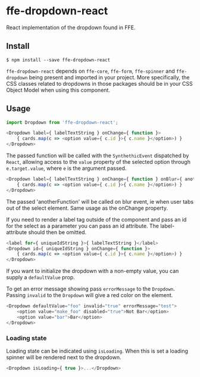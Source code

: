 # ffe-dropdown-react

React implementation of the dropdown found in FFE.

## Install

```
$ npm install --save ffe-dropdown-react
```

`ffe-dropdown-react` depends on `ffe-core`, `ffe-form`, `ffe-spinner` and `ffe-dropdown` being present and imported in your project.
More specifically, the CSS classes related to dropdowns in those packages should be in your CSS Object Model when using this component.

## Usage

```javascript
import Dropdown from 'ffe-dropdown-react';
```

```javascript
<Dropdown label={ labelTextString } onChange={ function }>
    { cards.map(c => <option value={ c.id }>{ c.name }</option>) }
</Dropdown>
```

The passed function will be called with the `SynthethicEvent` dispatched by `React`,
allowing access to the `value` property of the selected option through `e.target.value`, where `e` is the argument passed.

```javascript
<Dropdown label={ labelTextString } onChange={ function } onBlur={ anotherFunction }>
    { cards.map(c => <option value={ c.id }>{ c.name }</option>) }
</Dropdown>
```

The passed 'anotherFunction' will be called on blur event, ie when user tabs out of the select element. Same usage as the onChange property.


If you need to render a label tag outside of the component and pass an id for the select as a parameter you can pass an id attribute.
The label-attribute should then be omitted.

```javascript
<label for={ uniqueIdString }>{ labelTextString }</label>
<Dropdown id={ uniqueIdString } onChange={ function }>
    { cards.map(c => <option value={ c.id }>{ c.name }</option>) }
</Dropdown>
```

If you want to initialize the dropdown with a non-empty value, you can supply a `defaultValue` prop.

To get an error message showing pass `errorMessage` to the `Dropdown`.
Passing `invalid` to the `Dropdown` will give a red color on the element.

```javascript
<Dropdown defaultValue="foo" invalid="true" errorMessage="test">
    <option value="make_foo" disabled="true">Not Bar</option>
    <option value="bar">Bar</option>
</Dropdown>
```

### Loading state

Loading state can be indicated using `isLoading`. When this is set a loading spinner will be rendered next to the dropdown.

```javascript
<Dropdown isLoading={ true }>...</Dropdown>
```
